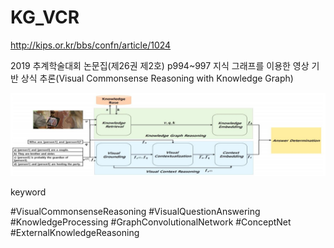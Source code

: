 # KG_VCR
http://kips.or.kr/bbs/confn/article/1024

2019 추계학술대회 논문집(제26권 제2호) p994~997
지식 그래프를 이용한 영상 기반 상식 추론(Visual Commonsense Reasoning with Knowledge Graph)


![Alt text](/Architecture/architecture.jpg)

keyword

#VisualCommonsenseReasoning #VisualQuestionAnswering #KnowledgeProcessing #GraphConvolutionalNetwork #ConceptNet #ExternalKnowledgeReasoning